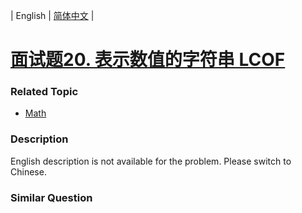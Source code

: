 | English | [简体中文](README.md) |

# [面试题20. 表示数值的字符串 LCOF](https://leetcode-cn.com/problems/biao-shi-shu-zhi-de-zi-fu-chuan-lcof)
 ### Related Topic
 - [Math](https://leetcode-cn.com/tag/math)

 ### Description
<p>English description is not available for the problem. Please switch to Chinese.</p>

### Similar Question
